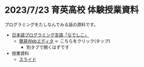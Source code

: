 # 2023/7/23 育英高校 体験授業資料

プログラミングをたしなんでみる話の資料です。

* [日本語プログラミング言語「なでしこ」](https://nadesi.com/)
    * <a href="https://nadesi.com/doc3/index.php?%E3%81%AA%E3%81%A7%E3%81%97%E3%81%933%E7%B0%A1%E6%98%93%E3%82%A8%E3%83%87%E3%82%A3%E3%82%BF"
        target="_blank">簡易Webエディタ</a> ← こちらをクリック(タップ)
        * 別タブで開くはずです
* 授業資料
    * <a href="https://docs.google.com/presentation/d/181D3eCfBzvm6LxSmNksnFF_n0aNQdFEF1u4vHvJsnlg/edit?usp=sharing" target="_blank">スライド</a>
```{tableofcontents}
```
